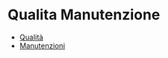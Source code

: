 # Qualita Manutenzione
- [Qualità](DocumentazioneSmeUP/DOC/DOC_APP/000090/CQ/_sidebar.md)
- [Manutenzioni](DocumentazioneSmeUP/DOC/DOC_APP/000090/MM/_sidebar.md)
